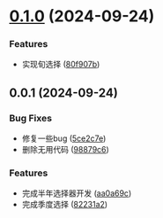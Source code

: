 

# [0.1.0](https://github.com/mypandora/elelment-datepicker/compare/v0.0.1...v0.1.0) (2024-09-24)


### Features

* 实现旬选择 ([80f907b](https://github.com/mypandora/elelment-datepicker/commit/80f907b1fe02cbc83becbee651dcf5678eb4af72))

## 0.0.1 (2024-09-24)


### Bug Fixes

* 修复一些bug ([5ce2c7e](https://github.com/mypandora/elelment-datepicker/commit/5ce2c7eec326a7ed4dc02f91662e06dd9ddf499d))
* 删除无用代码 ([98879c6](https://github.com/mypandora/elelment-datepicker/commit/98879c6c3bf4cc53abcbf9738e4076d5fbf05f3e))


### Features

* 完成半年选择器开发 ([aa0a69c](https://github.com/mypandora/elelment-datepicker/commit/aa0a69c5d95832a94b876de98c1dce71d44454ce))
* 完成季度选择 ([82231a2](https://github.com/mypandora/elelment-datepicker/commit/82231a267fa7fed35622b18be97c7b045dd94888))
